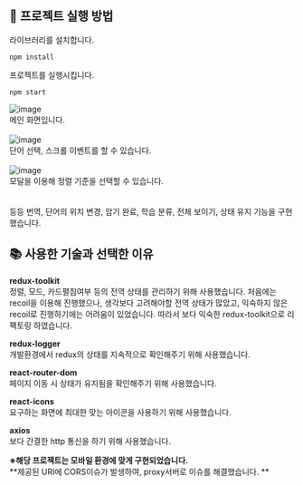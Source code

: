 ## 📌 프로젝트 실행 방법

라이브러리를 설치합니다.

```
npm install
```
프로젝트를 실행시킵니다.
```
npm start
```

![image](https://user-images.githubusercontent.com/48580444/180768178-2a9b9529-537c-4668-afca-2a3afdd4cc68.png)
<br/>메인 화면입니다.
<br/>
<br/>
![image](https://user-images.githubusercontent.com/48580444/180768309-8d93f514-69c5-41e2-8d27-88a0a02e503d.png)
<br/>단어 선택, 스크롤 이벤트를 할 수 있습니다.
<br/>
<br/>
![image](https://user-images.githubusercontent.com/48580444/180768492-7583ec93-cec2-43ed-8725-d2830a0b9a7e.png)
<br/>모달을 이용해 정렬 기준을 선택할 수 있습니다.
<br/>
<br/>
<br/>등등 번역, 단어의 위치 변경, 암기 완료, 학습 분류, 전체 보이기, 상태 유지 기능을 구현했습니다.


## :books: 사용한 기술과 선택한 이유
**redux-toolkit**<br/>
정렬, 모드, 카드펼침여부 등의 전역 상태를 관리하기 위해 사용했습니다. 처음에는 recoil을 이용해 진행했으나, 생각보다 고려해야할 전역 상태가 많았고, 익숙하지 않은 recoil로 진행하기에는 어려움이 있었습니다. 따라서 보다 익숙한 redux-toolkit으로 리팩토링 하였습니다.

**redux-logger**<br/>
개발환경에서 redux의 상태를 지속적으로 확인해주기 위해 사용했습니다.

**react-router-dom**<br/>
페이지 이동 시 상태가 유지됨을 확인해주기 위해 사용했습니다.

**react-icons**<br/>
요구하는 화면에 최대한 맞는 아이콘을 사용하기 위해 사용했습니다.

**axios**<br/>
보다 간결한 http 통신을 하기 위해 사용했습니다.

**※해당 프로젝트는 모바일  환경에 맞게 구현되었습니다.**<br/>
**제공된 URI에 CORS이슈가 발생하여, proxy서버로 이슈를 해결했습니다. **
